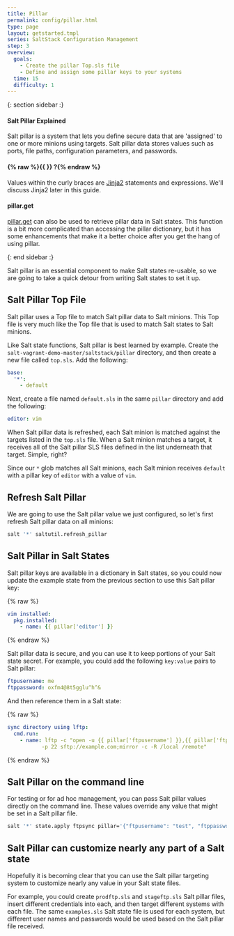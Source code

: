 ```yaml
---
title: Pillar
permalink: config/pillar.html
type: page
layout: getstarted.tmpl
series: SaltStack Configuration Management
step: 3
overview:
  goals:
    - Create the pillar Top.sls file
    - Define and assign some pillar keys to your systems
  time: 15
  difficulty: 1
---
```


{: section sidebar :}

#### Salt Pillar Explained

Salt pillar is a system that lets you define secure data that are 'assigned' to
one or more minions using targets. Salt pillar data stores values such as ports,
file paths, configuration parameters, and passwords.

#### {% raw %}{{ }} ?{% endraw %}

Values within the curly braces are [Jinja2](http://jinja.pocoo.org/)
statements and expressions. We'll discuss Jinja2 later in this guide.

#### pillar.get

[pillar.get](https://docs.saltstack.com/en/2015.5/topics/pillar/index.html#pillar-get-function)
can also be used to retrieve pillar data in Salt states. This function is a bit
more complicated than accessing the pillar dictionary, but it has some
enhancements that make it a better choice after you get the hang of using
pillar. 

{: end sidebar :}

Salt pillar is an essential component to make Salt states re-usable, so we are going to take
a quick detour from writing Salt states to set it up.

## Salt Pillar Top File

Salt pillar uses a Top file to match Salt pillar data to Salt minions. This Top file is very
much like the Top file that is used to match Salt states to Salt minions.

Like Salt state functions, Salt pillar is best learned by example. Create the
`salt-vagrant-demo-master/saltstack/pillar` directory, and then create a new file
called `top.sls`. Add the following:

``` yaml
base:
  '*':
    - default
```

Next, create a file named `default.sls` in the same `pillar` directory and add the
following:

``` yaml
editor: vim
```

When Salt pillar data is refreshed, each Salt minion is matched against the targets
listed in the `top.sls` file. When a Salt minion matches a target, it receives all
of the Salt pillar SLS files defined in the list underneath that target. Simple,
right?

Since our `*` glob matches all Salt minions, each Salt minion receives `default` with
a pillar key of `editor` with a value of `vim`.

## Refresh Salt Pillar

We are going to use the Salt pillar value we just configured, so let's first refresh
Salt pillar data on all minions:

``` bash
salt '*' saltutil.refresh_pillar
```

## Salt Pillar in Salt States

Salt pillar keys are available in a dictionary in Salt states, so you could now update
the example state from the previous section to use this Salt pillar key:

{% raw %}
``` yaml
vim installed:
  pkg.installed:
    - name: {{ pillar['editor'] }}
```
{% endraw %}


Salt pillar data is secure, and you can use it to keep portions of your Salt state
secret. For example, you could add the following `key:value` pairs to Salt pillar:

``` yaml
ftpusername: me
ftppassword: oxfm4@8t5gglu^h^&
```

And then reference them in a Salt state:

{% raw %}
``` yaml
sync directory using lftp:
  cmd.run:
    - name: lftp -c "open -u {{ pillar['ftpusername'] }},{{ pillar['ftppassword'] }}
           -p 22 sftp://example.com;mirror -c -R /local /remote"
```
{% endraw %}

## Salt Pillar on the command line

For testing or for ad hoc management, you can pass Salt pillar values directly on
the command line. These values override any value that might be set in a Salt pillar
file.

``` bash
salt '*' state.apply ftpsync pillar='{"ftpusername": "test", "ftppassword": "0ydyfww3giq8"}'
```

## Salt Pillar can customize nearly any part of a Salt state

Hopefully it is becoming clear that you can use the Salt pillar targeting system to
customize nearly any value in your Salt state files.

For example, you could create `prodftp.sls` and `stageftp.sls` Salt pillar files,
insert different credentials into each, and then target different systems with
each file. The same `examples.sls` Salt state file is used for each system, but
different user names and passwords would be used based on the Salt pillar file
received. 

